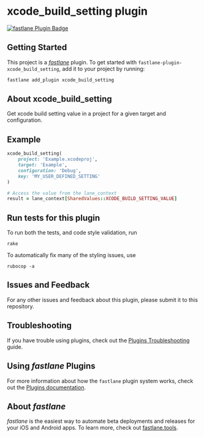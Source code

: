 # xcode_build_setting plugin

[![fastlane Plugin Badge](https://rawcdn.githack.com/fastlane/fastlane/master/fastlane/assets/plugin-badge.svg)](https://rubygems.org/gems/fastlane-plugin-xcode_build_setting)

## Getting Started

This project is a [_fastlane_](https://github.com/fastlane/fastlane) plugin. To get started with `fastlane-plugin-xcode_build_setting`, add it to your project by running:

```bash
fastlane add_plugin xcode_build_setting
```

## About xcode_build_setting

Get xcode build setting value in a project for a given target and configuration.

## Example

```ruby
xcode_build_setting(
	project: 'Example.xcodeproj',
	target: 'Example',
	configuration: 'Debug',
	key: 'MY_USER_DEFINED_SETTING'
)

# Access the value from the lane_context
result = lane_context[SharedValues::XCODE_BUILD_SETTING_VALUE]
```

## Run tests for this plugin

To run both the tests, and code style validation, run

```
rake
```

To automatically fix many of the styling issues, use
```
rubocop -a
```

## Issues and Feedback

For any other issues and feedback about this plugin, please submit it to this repository.

## Troubleshooting

If you have trouble using plugins, check out the [Plugins Troubleshooting](https://docs.fastlane.tools/plugins/plugins-troubleshooting/) guide.

## Using _fastlane_ Plugins

For more information about how the `fastlane` plugin system works, check out the [Plugins documentation](https://docs.fastlane.tools/plugins/create-plugin/).

## About _fastlane_

_fastlane_ is the easiest way to automate beta deployments and releases for your iOS and Android apps. To learn more, check out [fastlane.tools](https://fastlane.tools).
